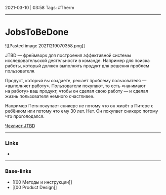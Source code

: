 2021-03-10 | 03:58
Tags: #Therm 
___

# JobsToBeDone
![[Pasted image 20211219070358.png]]

JTBD — фреймворк для построения эффективной системы исследовательской деятельности в команде. Например для поиска работы, который должен выполнять продукт для решения проблем пользователя.

Продукт, который вы создаете, решает проблему пользователя — «выполняет работу». Пользователи покупают, то есть «нанимают на работу» ваш продукт, чтобы он сделал свою работу — и сделал жизнь пользователя немного счастливее.

Например Петя покупает сникерс не потому что он живёт в Питере с ребёнком или потому что ему 30 лет. Нет. Он покупает сникерс потому что проголодался.

[Чеклист JTBD](https://docs.google.com/document/d/1RIMVmjdYBuVDsiIv5ljq2XO3iQnVQEkI15XAx4ZDUWE/edit?usp=sharing)

___
### Links
- 

___
### Base-links
- [[00 Методы и инструкции]]
- [[00 Product Design]]

